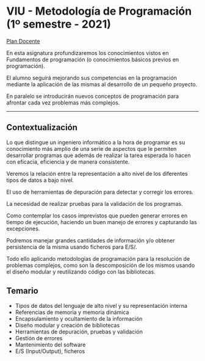 # VIU - Metodología de Programación (1º semestre - 2021)

[Plan Docente](https://universidadviucom.cdnstatics2.com/sites/default/files/08GIIN%20Metodolog%C3%ADa%20de%20Programaci%C3%B3n.pdf)

En esta asignatura profundizaremos los conocimientos vistos en Fundamentos de programación (o conocimientos básicos previos en programación).

El alumno seguirá mejorando sus competencias en la programación mediante la aplicación de las mismas al desarrollo de un pequeño proyecto.

En paralelo se introducirán nuevos conceptos de programación para afrontar cada vez problemas más complejos.

***

## Contextualización

Lo que distingue un ingeniero informático a la hora de programar es su conocimiento más amplio de una serie de
aspectos que le permiten desarrollar programas que además de realizar la tarea esperada lo hacen con eficacia,
eficiencia y de manera consistente.

Veremos la relación entre la representación a alto nivel de los diferentes tipos de datos a bajo nivel. 

El uso de herramientas de depuración para detectar y corregir los errores.

La necesidad de realizar pruebas para la validación de los programas.

Como contemplar los casos imprevistos que pueden generar errores en tiempo de ejecución, haciendo un buen manejo de errores y capturando las excepciones.

Podremos manejar grandes cantidades de información y/o obtener persistencia de la misma usando ficheros para E/S/.

Todo ello aplicando metodologías de programación para la resolución de problemas complejos, como son la descomposición de los
mismos usando el diseño modular y reutilizando código con las bibliotecas.

## Temario

- Tipos de datos del lenguaje de alto nivel y su representación interna
- Referencias de memoria y memoria dinámica
- Encapsulamiento y ocultamiento de la información
- Diseño modular y creación de bibliotecas
- Herramientas de depuración, pruebas y validación
- Gestión de errores
- Mantenimiento del software
- E/S (Input/Output), ficheros
